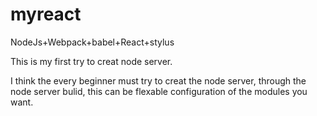 # myreact
NodeJs+Webpack+babel+React+stylus

This is my first try to creat node server.

I think the every beginner must try to creat the node server, through the node server bulid, this can be flexable configuration of the modules you want.
